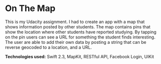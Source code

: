 # On The Map

This is my Udacity assignment. I had to create an app with a map that shows information posted by other students. The map contains pins that show the location where other students have reported studying. By tapping on the pin users can see a URL for something the student finds interesting. The user are able to add their own data by posting a string that can be reverse geocoded to a location, and a URL.

__Technologies used:__ Swift 2.3, MapKit, RESTful API, Facebook Login, UIKit
